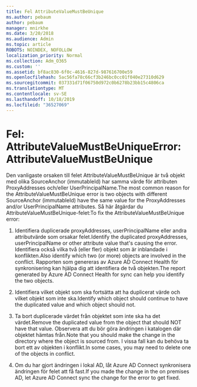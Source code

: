 ```yaml
---
title: Fel AttributeValueMustBeUnique
ms.author: pebaum
author: pebaum
manager: mnirkhe
ms.date: 3/20/2018
ms.audience: Admin
ms.topic: article
ROBOTS: NOINDEX, NOFOLLOW
localization_priority: Normal
ms.collection: Adm_O365
ms.custom: ''
ms.assetid: bf8ac830-6f0c-4616-827d-987616700e59
ms.openlocfilehash: 5ac56fa78c66cf3b246bc0cc01f040e27310d629
ms.sourcegitcommit: 037331d71f06750d972c0b6278b23bb15c4806ca
ms.translationtype: MT
ms.contentlocale: sv-SE
ms.lasthandoff: 10/18/2019
ms.locfileid: "36527069"
---
```

# <a name="error-attributevaluemustbeunique"></a><span data-ttu-id="86b9f-102">Fel: AttributeValueMustBeUnique</span><span class="sxs-lookup"><span data-stu-id="86b9f-102">Error: AttributeValueMustBeUnique</span></span>

<span data-ttu-id="86b9f-103">Den vanligaste orsaken till felet AttributeValueMustBeUnique är två objekt med olika SourceAnchor (immutableId) har samma värde för attributen ProxyAddresses och/eller UserPrincipalName.</span><span class="sxs-lookup"><span data-stu-id="86b9f-103">The most common reason for the AttributeValueMustBeUnique error is two objects with different SourceAnchor (immutableId) have the same value for the ProxyAddresses and/or UserPrincipalName attributes.</span></span> <span data-ttu-id="86b9f-104">Så här åtgärdar du AttributeValueMustBeUnique-felet:</span><span class="sxs-lookup"><span data-stu-id="86b9f-104">To fix the AttributeValueMustBeUnique error:</span></span>
  
1. <span data-ttu-id="86b9f-105">Identifiera duplicerade proxyAddresses, userPrincipalName eller andra attributvärde som orsakar felet.</span><span class="sxs-lookup"><span data-stu-id="86b9f-105">Identify the duplicated proxyAddresses, userPrincipalName or other attribute value that's causing the error.</span></span> <span data-ttu-id="86b9f-106">Identifiera också vilka två (eller fler) objekt som är inblandade i konflikten.</span><span class="sxs-lookup"><span data-stu-id="86b9f-106">Also identify which two (or more) objects are involved in the conflict.</span></span> <span data-ttu-id="86b9f-107">Rapporten som genereras av Azure AD Connect Health för synkronisering kan hjälpa dig att identifiera de två objekten.</span><span class="sxs-lookup"><span data-stu-id="86b9f-107">The report generated by Azure AD Connect Health for sync can help you identify the two objects.</span></span>
    
2. <span data-ttu-id="86b9f-108">Identifiera vilket objekt som ska fortsätta att ha duplicerat värde och vilket objekt som inte ska.</span><span class="sxs-lookup"><span data-stu-id="86b9f-108">Identify which object should continue to have the duplicated value and which object should not.</span></span>
    
3. <span data-ttu-id="86b9f-109">Ta bort duplicerade värdet från objektet som inte ska ha det värdet.</span><span class="sxs-lookup"><span data-stu-id="86b9f-109">Remove the duplicated value from the object that should NOT have that value.</span></span> <span data-ttu-id="86b9f-110">Observera att du bör göra ändringen i katalogen där objektet hämtas från.</span><span class="sxs-lookup"><span data-stu-id="86b9f-110">Note that you should make the change in the directory where the object is sourced from.</span></span> <span data-ttu-id="86b9f-111">I vissa fall kan du behöva ta bort ett av objekten i konflikt.</span><span class="sxs-lookup"><span data-stu-id="86b9f-111">In some cases, you may need to delete one of the objects in conflict.</span></span>
    
4. <span data-ttu-id="86b9f-112">Om du har gjort ändringen i lokal AD, låt Azure AD Connect synkronisera ändringen för felet att få fast.</span><span class="sxs-lookup"><span data-stu-id="86b9f-112">If you made the change in the on premises AD, let Azure AD Connect sync the change for the error to get fixed.</span></span>
    

